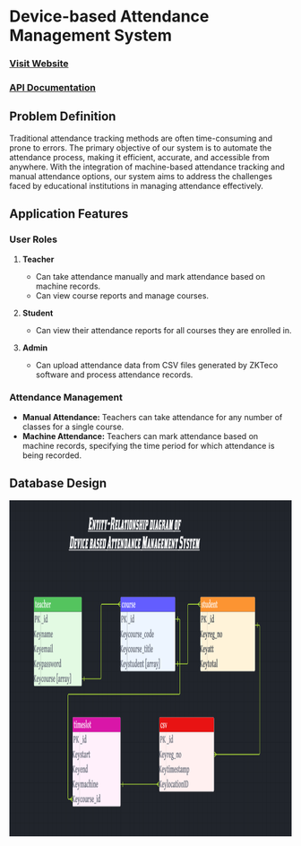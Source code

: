 # Device-based Attendance Management System

### <a href="https://65f7cdddd3f044126beb982d--spontaneous-flan-d39442.netlify.app/" target="_blank">Visit Website</a>

### <a href="https://documenter.getpostman.com/view/31012961/2sA2xnyqN7" target="_blank">API Documentation</a>

## Problem Definition

Traditional attendance tracking methods are often time-consuming and prone to errors. The primary objective of our system is to automate the attendance process, making it efficient, accurate, and accessible from anywhere. With the integration of machine-based attendance tracking and manual attendance options, our system aims to address the challenges faced by educational institutions in managing attendance effectively.

## Application Features

### User Roles

1. **Teacher**
   - Can take attendance manually and mark attendance based on machine records.
   - Can view course reports and manage courses.

2. **Student**
   - Can view their attendance reports for all courses they are enrolled in.

3. **Admin**
   - Can upload attendance data from CSV files generated by ZKTeco software and process attendance records.

### Attendance Management

- **Manual Attendance:** Teachers can take attendance for any number of classes for a single course.
- **Machine Attendance:** Teachers can mark attendance based on machine records, specifying the time period for which attendance is being recorded.

## Database Design
<img src="dbamserd.PNG" width="800" height="600" >
